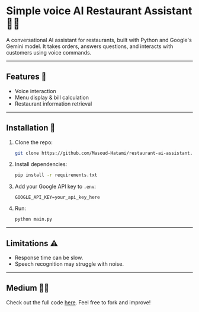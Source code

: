 # Simple voice AI Restaurant Assistant 🍕🤖

A conversational AI assistant for restaurants, built with Python and Google's Gemini model. It takes orders, answers questions, and interacts with customers using voice commands.

---

## Features 🌟

- Voice interaction
- Menu display & bill calculation
- Restaurant information retrieval

---

## Installation 🚀

1. Clone the repo:
   ```bash
   git clone https://github.com/Masoud-Hatami/restaurant-ai-assistant.git
   ```
2. Install dependencies:
   ```bash
   pip install -r requirements.txt
   ```
3. Add your Google API key to `.env`:
   ```plaintext
   GOOGLE_API_KEY=your_api_key_here
   ```
4. Run:
   ```bash
   python main.py
   ```

---

## Limitations ⚠️

- Response time can be slow.
- Speech recognition may struggle with noise.

---

## Medium 👩‍💻

Check out the full code [here](https://medium.com/@hatamimasoud08/building-a-conversational-ai-restaurant-assistant-with-python-and-gemini-2-0-4dfa07b10b48). Feel free to fork and improve!

